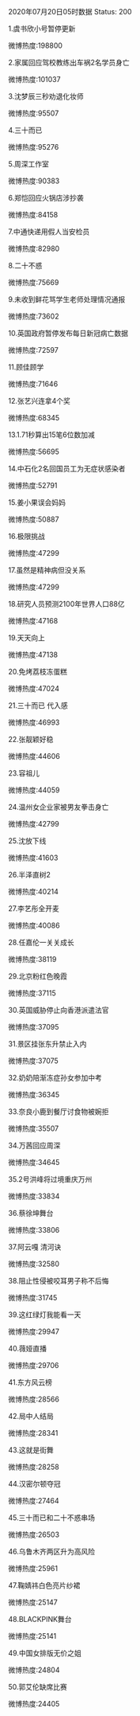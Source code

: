 2020年07月20日05时数据
Status: 200

1.虞书欣小号暂停更新

微博热度:198800

2.家属回应驾校教练出车祸2名学员身亡

微博热度:101037

3.沈梦辰三秒劝退化妆师

微博热度:95507

4.三十而已

微博热度:95276

5.周深工作室

微博热度:90383

6.郑恺回应火锅店涉抄袭

微博热度:84158

7.中通快递用假人当安检员

微博热度:82980

8.二十不惑

微博热度:75669

9.未收到鲜花骂学生老师处理情况通报

微博热度:73602

10.英国政府暂停发布每日新冠病亡数据

微博热度:72597

11.顾佳顾学

微博热度:71646

12.张艺兴连拿4个奖

微博热度:68345

13.1.71秒算出15笔6位数加减

微博热度:56695

14.中石化2名回国员工为无症状感染者

微博热度:52791

15.姜小果误会妈妈

微博热度:50887

16.极限挑战

微博热度:47299

17.虽然是精神病但没关系

微博热度:47299

18.研究人员预测2100年世界人口88亿

微博热度:47168

19.天天向上

微博热度:47138

20.免烤荔枝冻蛋糕

微博热度:47024

21.三十而已 代入感

微博热度:46993

22.张靓颖好稳

微博热度:44606

23.容祖儿

微博热度:44059

24.温州女企业家被男友拳击身亡

微博热度:42799

25.沈放下线

微博热度:41603

26.半泽直树2

微博热度:40214

27.李艺彤全开麦

微博热度:40086

28.任嘉伦一关关成长

微博热度:38119

29.北京粉红色晚霞

微博热度:37115

30.英国威胁停止向香港派遣法官

微博热度:37095

31.景区挂张东升禁止入内

微博热度:37075

32.奶奶陪渐冻症孙女参加中考

微博热度:36345

33.奈良小鹿到餐厅讨食物被婉拒

微博热度:35507

34.万茜回应周深

微博热度:34645

35.2号洪峰将过境重庆万州

微博热度:33834

36.蔡徐坤舞台

微博热度:33806

37.阿云嘎 清河诀

微博热度:32580

38.阻止性侵被咬耳男子称不后悔

微博热度:31745

39.这红绿灯我能看一天

微博热度:29947

40.薇娅直播

微博热度:29706

41.东方风云榜

微博热度:28566

42.局中人结局

微博热度:28341

43.这就是街舞

微博热度:28258

44.汉密尔顿夺冠

微博热度:27464

45.三十而已和二十不惑串场

微博热度:26503

46.乌鲁木齐两区升为高风险

微博热度:25961

47.鞠婧祎白色亮片纱裙

微博热度:25147

48.BLACKPINK舞台

微博热度:25141

49.中国女排版无价之姐

微博热度:24804

50.郭艾伦缺席比赛

微博热度:24405

